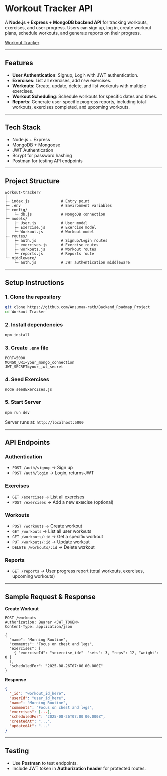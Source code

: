 
# Workout Tracker API


A **Node.js + Express + MongoDB backend API** for tracking workouts, exercises, and user progress. Users can sign up, log in, create workout plans, schedule workouts, and generate reports on their progress.

[Workout Tracker](https://roadmap.sh/projects/fitness-workout-tracker)

---

## **Features**

* **User Authentication**: Signup, Login with JWT authentication.
* **Exercises**: List all exercises, add new exercises.
* **Workouts**: Create, update, delete, and list workouts with multiple exercises.
* **Workout Scheduling**: Schedule workouts for specific dates and times.
* **Reports**: Generate user-specific progress reports, including total workouts, exercises completed, and upcoming workouts.

---

## **Tech Stack**

* Node.js + Express
* MongoDB + Mongoose
* JWT Authentication
* Bcrypt for password hashing
* Postman for testing API endpoints

---

## **Project Structure**

```
workout-tracker/
│
├─ index.js              # Entry point
├─ .env                  # Environment variables
├─ config/
│   └─ db.js             # MongoDB connection
├─ models/
│   ├─ User.js           # User model
│   ├─ Exercise.js       # Exercise model
│   └─ Workout.js        # Workout model
├─ routes/
│   ├─ auth.js           # Signup/Login routes
│   ├─ exercises.js      # Exercise routes
│   ├─ workouts.js       # Workout routes
│   └─ reports.js        # Reports route
└─ middleware/
    └─ auth.js           # JWT authentication middleware
```

---

## **Setup Instructions**

### **1. Clone the repository**

```bash
git clone https://github.com/Ansuman-rath/Backend_Roadmap_Project
cd Workout Tracker
```

### **2. Install dependencies**

```bash
npm install
```

### **3. Create `.env` file**

```env
PORT=5000
MONGO_URI=your_mongo_connection
JWT_SECRET=your_jwt_secret
```

### **4. Seed Exercises**

```bash
node seedExercises.js
```

### **5. Start Server**

```bash
npm run dev
```

Server runs at: `http://localhost:5000`

---

## **API Endpoints**

### **Authentication**

* `POST /auth/signup` → Sign up
* `POST /auth/login` → Login, returns JWT

### **Exercises**

* `GET /exercises` → List all exercises
* `POST /exercises` → Add a new exercise (optional)

### **Workouts**

* `POST /workouts` → Create workout
* `GET /workouts` → List all user workouts
* `GET /workouts/:id` → Get a specific workout
* `PUT /workouts/:id` → Update workout
* `DELETE /workouts/:id` → Delete workout

### **Reports**

* `GET /reports` → User progress report (total workouts, exercises, upcoming workouts)

---

## **Sample Request & Response**

**Create Workout**

```http
POST /workouts
Authorization: Bearer <JWT_TOKEN>
Content-Type: application/json

{
  "name": "Morning Routine",
  "comments": "Focus on chest and legs",
  "exercises": [
    { "exerciseId": "<exercise_id>", "sets": 3, "reps": 12, "weight": 0 }
  ],
  "scheduledFor": "2025-08-26T07:00:00.000Z"
}
```

**Response**

```json
{
  "_id": "workout_id_here",
  "userId": "user_id_here",
  "name": "Morning Routine",
  "comments": "Focus on chest and legs",
  "exercises": [...],
  "scheduledFor": "2025-08-26T07:00:00.000Z",
  "createdAt": "...",
  "updatedAt": "..."
}
```

---

## **Testing**

* Use **Postman** to test endpoints.
* Include JWT token in **Authorization header** for protected routes.

